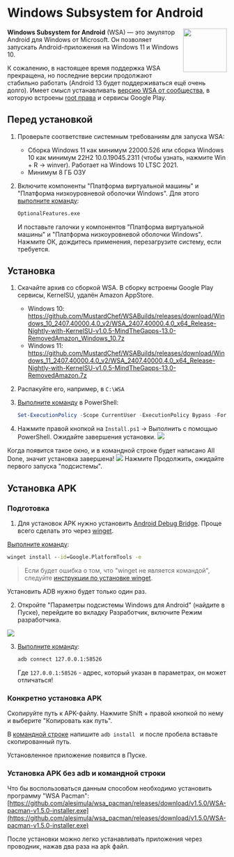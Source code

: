 # Windows Subsystem for Android

<img src="/img/logo/wsa.png" style="float: right" width="100px">

**Windows Subsystem for Android** (WSA) — это эмулятор Android для Windows от Microsoft. Он позволяет запускать Android-приложения на Windows 11 и Windows 10.

К сожалению, в настоящее время поддержка WSA прекращена, но последние версии продолжают стабильно работать (Android 13 будет поддерживаться ещё очень долго). Имеет смысл устанавливать [версию WSA от сообщества](https://github.com/MustardChef/WSABuilds), в которую встроены [root права](/android/root) и сервисы Google Play.

## Перед установкой
1. Проверьте соответствие системным требованиям для запуска WSA:
    - Сборка Windows 11 как минимум 22000.526 или сборка Windows 10 как минимум 22H2 10.0.19045.2311 (чтобы узнать, нажмите Win + R -> winver). Работает на Windows 10 LTSC 2021.
    - Минимум 8 ГБ ОЗУ

2. Включите компоненты "Платформа виртуальной машины" и "Платформа низкоуровневой оболочки Windows". Для этого [выполните команду](/windows/run):
    ```bat
    OptionalFeatures.exe
    ```
    И поставьте галочки у компонентов "Платформа виртуальной машины" и "Платформа низкоуровневой оболочки Windows". Нажмите ОК, дождитесь применения, перезагрузите систему, если требуется.

## Установка
1. Скачайте архив со сборкой WSA. В сборку встроены Google Play сервисы, KernelSU, удалён Amazon AppStore.
    - Windows 10: https://github.com/MustardChef/WSABuilds/releases/download/Windows_10_2407.40000.4.0_v2/WSA_2407.40000.4.0_x64_Release-Nightly-with-KernelSU-v1.0.5-MindTheGapps-13.0-RemovedAmazon_Windows_10.7z
    - Windows 11: https://github.com/MustardChef/WSABuilds/releases/download/Windows_11_2407.40000.4.0_v2/WSA_2407.40000.4.0_x64_Release-Nightly-with-KernelSU-v1.0.5-MindTheGapps-13.0-RemovedAmazon.7z

2. Распакуйте его, например, в `C:\WSA`

3. [Выполните команду](/windows/run) в PowerShell:
    ```powershell
    Set-ExecutionPolicy -Scope CurrentUser -ExecutionPolicy Bypass -Force;
    ```
4. Нажмите правой кнопкой на `Install.ps1` -> Выполнить с помощью PowerShell. Ожидайте завершения установки.
    <img src="/img/windows/wsa/1.png">

Когда появится такое окно, и в командной строке будет написано All Done, значит установка завершена!
<img src="/img/windows/wsa/2.png">
Нажмите Продолжить, ожидайте первого запуска "подсистемы".

## Установка APK
### Подготовка
1. Для установок APK нужно установить [Android Debug Bridge](https://ru.wikipedia.org/wiki/Android_Debug_Bridge). Проще всего сделать это через [winget](/apps/winget).

[Выполните команду](/windows/run):
```bat
winget install --id=Google.PlatformTools -e
```
> Если будет ошибка о том, что "winget не является командой", следуйте [инструкции по установке winget](/apps/winget).

Установить ADB нужно будет только один раз.

2. Откройте "Параметры подсистемы Windows для Android" (найдите в Пуске), перейдите во вкладку Разработчик, включите Режим разработчика.
<img src="/img/windows/wsa/3.png">

3. [Выполните команду](/windows/run):
    ```bat
    adb connect 127.0.0.1:58526
    ```
    Где `127.0.0.1:58526` - адрес, который указан в параметрах, он может отличаться!

### Конкретно установка APK

Скопируйте путь к APK-файлу. Нажмите Shift + правой кнопкой по нему и выберите "Копировать как путь".

В [командной строке](/windows/run) напишите `adb install ` и после пробела вставьте скопированный путь.

Установленное приложение появится в Пуске.

### Установка APK без adb и командной строки
Что бы воспользоваться данным способом необходимо установить программу "WSA Pacman": [https://github.com/alesimula/wsa_pacman/releases/download/v1.5.0/WSA-pacman-v1.5.0-installer.exe](https://github.com/alesimula/wsa_pacman/releases/download/v1.5.0/WSA-pacman-v1.5.0-installer.exe)

После установки можно легко устанавливать приложения через проводник, нажав два раза на apk файл.